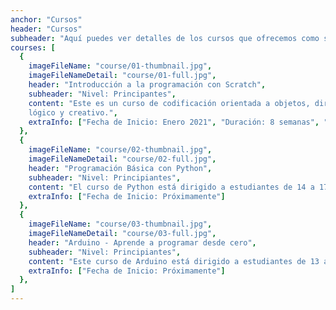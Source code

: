 ```yaml
---
anchor: "Cursos"
header: "Cursos"
subheader: "Aquí puedes ver detalles de los cursos que ofrecemos como su contenido, duración y fecha de inicio."
courses: [
  {
    imageFileName: "course/01-thumbnail.jpg",
    imageFileNameDetail: "course/01-full.jpg",
    header: "Introducción a la programación con Scratch",
    subheader: "Nivel: Principantes",
    content: "Este es un curso de codificación orientada a objetos, dirigido a niños de 10 a 14 años y diseñado para mejorar sus habilidades de resolución de problemas y fomentar el pensamiento
    lógico y creativo.",
    extraInfo: ["Fecha de Inicio: Enero 2021", "Duración: 8 semanas", "Inversión: 120 soles"]
  },
  {
    imageFileName: "course/02-thumbnail.jpg",
    imageFileNameDetail: "course/02-full.jpg",
    header: "Programación Básica con Python",
    subheader: "Nivel: Principiantes",
    content: "El curso de Python está dirigido a estudiantes de 14 a 17 años que deseen aprender este lenguaje de programación desde cero hasta nivel intermedio, a través de la realización de ejercicios prácticos, así como su conceptualización teórica. Descubre qué es un algoritmo, y cómo se construye uno. Domina las variables, funciones, estructuras de datos, los condicionales y ciclos.",
    extraInfo: ["Fecha de Inicio: Próximamente"]
  },
  {
    imageFileName: "course/03-thumbnail.jpg",
    imageFileNameDetail: "course/03-full.jpg",
    header: "Arduino - Aprende a programar desde cero",
    subheader: "Nivel: Principiantes",
    content: "Este curso de Arduino está dirigido a estudiantes de 13 a 17 años que deseen aprender todo lo referente a electrónica,, ingenieros, diseñadores, arquitectos o cualquier persona interesada en el tema. Aquí conocerás todo lo referente a electrónica, robótica y programación de un arduino desde cero, además aprenderás las características y funciones generales de un arduino, desarrollando proyectos de su elección desde cero.",
    extraInfo: ["Fecha de Inicio: Próximamente"]
  },  
]
---
```

